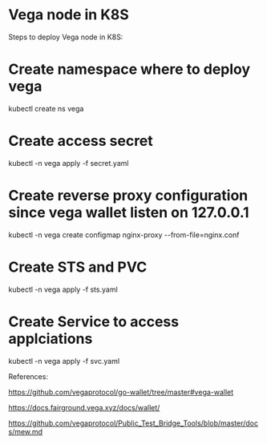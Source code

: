 # Vega node in K8S

Steps to deploy Vega node in K8S:

# Create namespace where to deploy vega
kubectl create ns vega

# Create access secret
kubectl -n vega apply -f secret.yaml

# Create reverse proxy configuration since vega wallet listen on 127.0.0.1
kubectl  -n vega create configmap nginx-proxy --from-file=nginx.conf

# Create STS and PVC

kubectl -n vega apply -f sts.yaml

# Create Service to access applciations

kubectl -n vega apply -f svc.yaml

References:

https://github.com/vegaprotocol/go-wallet/tree/master#vega-wallet

https://docs.fairground.vega.xyz/docs/wallet/

https://github.com/vegaprotocol/Public_Test_Bridge_Tools/blob/master/docs/mew.md